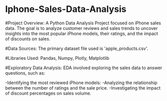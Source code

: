 # Iphone-Sales-Data-Analysis
#Project Overview:
A Python Data Analysis Project focused on iPhone sales data. The goal is to analyze customer reviews and sales trends to uncover insights into the most popular iPhone models, their ratings, and the impact of discounts on sales.

#Data Sources:
The primary dataset file used is 'apple_products.csv'.

#Libraries Used:
Pandas, Numpy, Plotly, Matplotlib

#Exploratory Data Analysis:
EDA involved exploring the sales data to answer questions, such as:

-Identifying the most reviewed iPhone models:
-Analyzing the relationship between the number of ratings and the sale price.
-Investigating the impact of discount percentages on sales volume.
